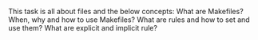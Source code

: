 This task is all about files and the below concepts:
What are  Makefiles?
When, why and how to use Makefiles?
What are rules and how to set and use them?
What are explicit and implicit rule?
